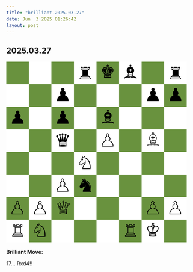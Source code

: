 ```yaml
---
title: "brilliant-2025.03.27"
date: Jun  3 2025 01:26:42
layout: post
---
```


## 2025.03.27

![](/images/brilliant-2025.03.27.png)

**Brilliant Move:**

17... Rxd4!!
